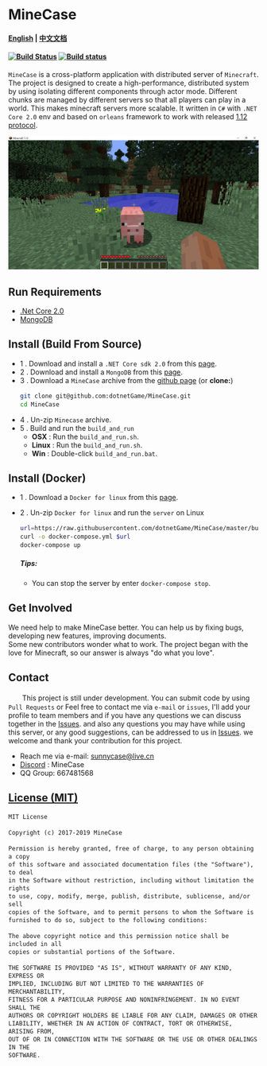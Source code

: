 MineCase 
=========================================
#### [English](https://github.com/dotnetGame/MineCase/blob/master/README.md) | [中文文档](https://github.com/dotnetGame/MineCase/blob/master/README-zh.md) 
#### [![Build Status](https://travis-ci.org/dotnetGame/MineCase.svg?branch=master)](https://travis-ci.org/dotnetGame/MineCase)   [![Build status](https://ci.appveyor.com/api/projects/status/w9h243k1lqee2ke5/branch/master?svg=true)](https://ci.appveyor.com/project/sunnycase/minecase/branch/master)
 
`MineCase` is a cross-platform application with distributed server of `Minecraft`. 
The project is designed to create a high-performance, distributed system by using isolating different components through actor mode. 
Different chunks are managed by different servers so that all players can play in a world. This makes minecraft servers more scalable.
It written in `C#` with `.NET Core 2.0` env and based on `orleans` framework to work with released [1.12 protocol](https://minecraft.net/en-us/article/minecraft-112-pre-release-6).

![Screenshots](screenshots/1.jpg)

## Run Requirements
* [.Net Core 2.0](https://www.microsoft.com/net/download)
* [MongoDB](https://www.mongodb.com/download-center/community)

## Install (Build From Source)
* 1 . Download and install a `.NET Core sdk 2.0` from this [page](https://www.microsoft.com/net/download).
* 2 . Download and install a `MongoDB` from this [page](https://www.mongodb.com/download-center?jmp=nav#community).
* 3 . Download a `MineCase` archive from the [github page](https://github.com/dotnetGame/MineCase/archive/master.zip)  (or **clone:**)
	```bash
	git clone git@github.com:dotnetGame/MineCase.git
	cd MineCase
	```
* 4 . Un-zip `Minecase` archive.
* 5 . Build and run the `build_and_run`
    * **OSX** : Run the `build_and_run.sh`.
    * **Linux** : Run the `build_and_run.sh`.
    * **Win** : Double-click `build_and_run.bat`.

## Install (Docker)
* 1 . Download a `Docker for linux` from this [page](https://docs.docker.com/engine/installation/).
* 2 . Un-zip `Docker for linux` and run the `server` on Linux

	```bash
	url=https://raw.githubusercontent.com/dotnetGame/MineCase/master/build/docker/linux/docker-compose.yml
	curl -o docker-compose.yml $url
	docker-compose up
	```
	##### Tips:
	* You can stop the server by enter `docker-compose stop`.

## Get Involved
We need help to make MineCase better. You can help us by fixing bugs, developing new features, improving documents.  
Some new contributors wonder what to work. The project began with the love for Minecraft, so our answer is always "do what you love". 

## Contact
　　This project is still under development. 
You can submit code by using `Pull Requests` or Feel free to contact me via `e-mail` or `issues`, I'll add your profile to team members
and if you have any questions we can discuss together in the [Issues](https://github.com/dotnetGame/MineCase/issues).
and also any questions you may have while using this server, or any good suggestions, can be addressed to us in [Issues](https://github.com/dotnetGame/MineCase/issues).
we welcome and thank your contribution for this project.

* Reach me via e-mail: sunnycase@live.cn
* [Discord](https://discord.gg/8Z5RSRn) : MineCase
* QQ Group: 667481568

[License (MIT)](https://raw.githubusercontent.com/dotnetGame/MineCase/master/LICENSE)
-------------------------------------------------------------------------------
	MIT License

	Copyright (c) 2017-2019 MineCase

	Permission is hereby granted, free of charge, to any person obtaining a copy
	of this software and associated documentation files (the "Software"), to deal
	in the Software without restriction, including without limitation the rights
	to use, copy, modify, merge, publish, distribute, sublicense, and/or sell
	copies of the Software, and to permit persons to whom the Software is
	furnished to do so, subject to the following conditions:

	The above copyright notice and this permission notice shall be included in all
	copies or substantial portions of the Software.

	THE SOFTWARE IS PROVIDED "AS IS", WITHOUT WARRANTY OF ANY KIND, EXPRESS OR
	IMPLIED, INCLUDING BUT NOT LIMITED TO THE WARRANTIES OF MERCHANTABILITY,
	FITNESS FOR A PARTICULAR PURPOSE AND NONINFRINGEMENT. IN NO EVENT SHALL THE
	AUTHORS OR COPYRIGHT HOLDERS BE LIABLE FOR ANY CLAIM, DAMAGES OR OTHER
	LIABILITY, WHETHER IN AN ACTION OF CONTRACT, TORT OR OTHERWISE, ARISING FROM,
	OUT OF OR IN CONNECTION WITH THE SOFTWARE OR THE USE OR OTHER DEALINGS IN THE
	SOFTWARE.
